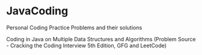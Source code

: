 # JavaCoding
Personal Coding Practice Problems and their solutions

Coding in Java on Multiple Data Structures and Algorithms
(Problem Source - Cracking the Coding Interview 5th Edition, GFG and LeetCode)
